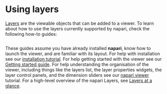 # Using layers

[Layers](napari.layers) are the viewable objects that can be added to a viewer.
To learn about how to use the layers currently supported by napari, check the
following how-to guides:

```{tableofcontents}
```

These guides assume you have already installed **napari**, know how to launch
the viewer, and are familiar with its layout. For help with installation see our
[installation tutorial](../../tutorials/fundamentals/installation). For help
getting started with the viewer see our
[Getting started guide](../../tutorials/fundamentals/getting_started). For
help understanding the organisation of the viewer, including things like the
layers list, the layer properties widgets, the layer control panels, and the
dimension sliders see our [napari viewer](../../tutorials/fundamentals/viewer)
tutorial. For a high-level overview of the napari Layers, see
[Layers at a glance](../../guides/layers).